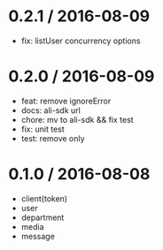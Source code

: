 
0.2.1 / 2016-08-09
==================

  * fix: listUser concurrency options

0.2.0 / 2016-08-09
==================

  * feat: remove ignoreError
  * docs: ali-sdk url
  * chore: mv to ali-sdk && fix test
  * fix: unit test
  * test: remove only

0.1.0 / 2016-08-08
==================
  * client(token)
  * user
  * department
  * media
  * message
  
